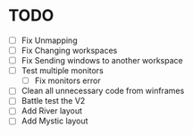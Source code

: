 # TODO

- [ ] Fix Unmapping
- [ ] Fix Changing workspaces
- [ ] Fix Sending windows to another workspace
- [ ] Test multiple monitors
    - [ ] Fix monitors error
- [ ] Clean all unnecessary code from winframes
- [ ] Battle test the V2
- [ ] Add River layout
- [ ] Add Mystic layout
